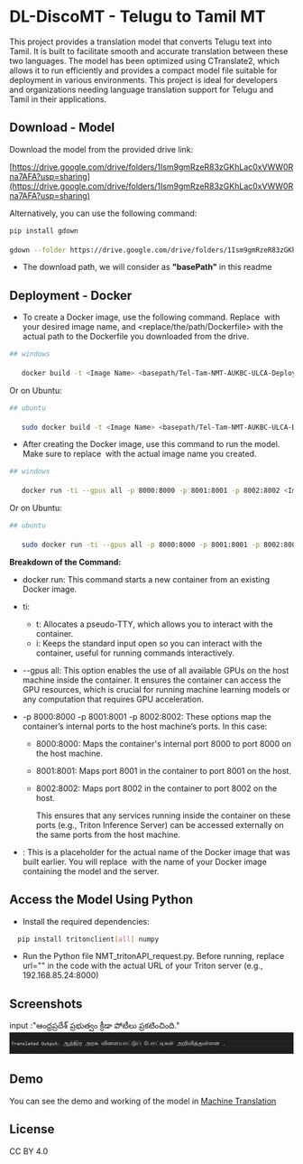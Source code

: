 # DL-DiscoMT - Telugu to Tamil MT 

 This project provides a translation model that converts Telugu text into Tamil. It is built to facilitate smooth and accurate translation between these two languages. The model has been optimized using CTranslate2, which allows it to run efficiently and provides a compact model file suitable for deployment in various environments. This project is ideal for developers and organizations needing language translation support for Telugu and Tamil in their applications.
   
## Download - Model

Download the model from the provided drive link: 

   [https://drive.google.com/drive/folders/1Ism9gmRzeR83zGKhLac0xVWW0Rna7AFA?usp=sharing](https://drive.google.com/drive/folders/1Ism9gmRzeR83zGKhLac0xVWW0Rna7AFA?usp=sharing)

Alternatively, you can use the following command:

```bash
pip install gdown

gdown --folder https://drive.google.com/drive/folders/1Ism9gmRzeR83zGKhLac0xVWW0Rna7AFA?usp=sharing

```
* The download path, we will consider as **"basePath"** in this readme

## Deployment - Docker  

* To create a Docker image, use the following command. Replace <Image Name> with your desired image name, and <replace/the/path/Dockerfile> with the actual path to the Dockerfile you downloaded from the drive.


```bash
## windows

   docker build -t <Image Name> <basepath/Tel-Tam-NMT-AUKBC-ULCA-Deploy/>
```
Or on Ubuntu:
```bash
## ubuntu

   sudo docker build -t <Image Name> <basepath/Tel-Tam-NMT-AUKBC-ULCA-Deploy/>
```

* After creating the Docker image, use this command to run the model. Make sure to replace <Image Name> with the actual image name you created.

```bash
## windows

   docker run -ti --gpus all -p 8000:8000 -p 8001:8001 -p 8002:8002 <Image Name>
```
Or on Ubuntu:
```bash
## ubuntu

   sudo docker run -ti --gpus all -p 8000:8000 -p 8001:8001 -p 8002:8002 <Image Name>
```
**Breakdown of the Command:**

- docker run: This command starts a new container from an existing Docker image.

- ti:

  - t: Allocates a pseudo-TTY, which allows you to interact with the container.
  - i: Keeps the standard input open so you can interact with the container, useful for running commands interactively.
- --gpus all: This option enables the use of all available GPUs on the host machine inside the container. It ensures the container can access the GPU resources, which is crucial for running machine learning models or any computation that requires GPU acceleration.

- -p 8000:8000 -p 8001:8001 -p 8002:8002: These options map the container’s internal ports to the host machine’s ports. In this case:

  - 8000:8000: Maps the container's internal port 8000 to port 8000 on the host machine.
  - 8001:8001: Maps port 8001 in the container to port 8001 on the host.
  - 8002:8002: Maps port 8002 in the container to port 8002 on the host.

    This ensures that any services running inside the container on these ports (e.g., Triton Inference Server) can be accessed externally on the same ports from the host machine.

- <Image Name>: This is a placeholder for the actual name of the Docker image that was built earlier. You will replace <Image Name> with the name of your Docker image containing the model and the server.



## Access the Model Using Python 

* Install the required dependencies:

```bash
  pip install tritonclient[all] numpy
```

* Run the Python file NMT_tritonAPI_request.py. Before running, replace url="<url of triton server>" in the code with the actual URL of your Triton server (e.g., 192.168.85.24:8000)




## Screenshots
input :"ఆంధ్రప్రదేశ్ ప్రభుత్వం క్రీడా పోటీలు ప్రకటించింది."
<br>
![App Screenshot](https://github.com/dldiscomt/DL-DiscoMT-TelTam/blob/main/OutputScreenshots/picture-1.jpg?raw=true)


## Demo

You can see the demo and working of the model in 
[Machine Translation](https://searchko.co.in/transaukbc/)


## License
CC BY 4.0 
